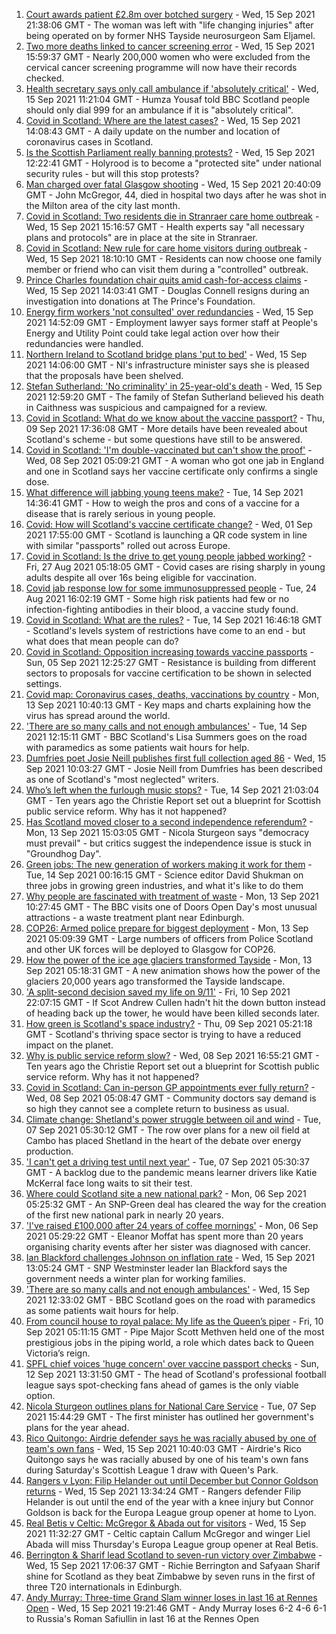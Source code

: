 1. [Court awards patient £2.8m over botched surgery](https://www.bbc.co.uk/news/uk-scotland-58578440?at_medium=RSS&at_campaign=KARANGA) - Wed, 15 Sep 2021 21:38:06 GMT - The woman was left with "life changing injuries" after being operated on by former NHS Tayside neurosurgeon Sam Eljamel.
2. [Two more deaths linked to cancer screening error](https://www.bbc.co.uk/news/uk-scotland-58575450?at_medium=RSS&at_campaign=KARANGA) - Wed, 15 Sep 2021 15:59:37 GMT - Nearly 200,000 women who were excluded from the cervical cancer screening programme will now have their records checked.
3. [Health secretary says only call ambulance if 'absolutely critical'](https://www.bbc.co.uk/news/uk-scotland-58568820?at_medium=RSS&at_campaign=KARANGA) - Wed, 15 Sep 2021 11:21:04 GMT - Humza Yousaf told BBC Scotland people should only dial 999 for an ambulance if it is "absolutely critical".
4. [Covid in Scotland: Where are the latest cases?](https://www.bbc.co.uk/news/uk-scotland-53511877?at_medium=RSS&at_campaign=KARANGA) - Wed, 15 Sep 2021 14:08:43 GMT - A daily update on the number and location of coronavirus cases in Scotland.
5. [Is the Scottish Parliament really banning protests?](https://www.bbc.co.uk/news/uk-scotland-scotland-politics-58570525?at_medium=RSS&at_campaign=KARANGA) - Wed, 15 Sep 2021 12:22:41 GMT - Holyrood is to become a "protected site" under national security rules - but will this stop protests?
6. [Man charged over fatal Glasgow shooting](https://www.bbc.co.uk/news/uk-scotland-glasgow-west-58578157?at_medium=RSS&at_campaign=KARANGA) - Wed, 15 Sep 2021 20:40:09 GMT - John McGregor, 44, died in hospital two days after he was shot in the Milton area of the city last month.
7. [Covid in Scotland: Two residents die in Stranraer care home outbreak](https://www.bbc.co.uk/news/uk-scotland-south-scotland-58570427?at_medium=RSS&at_campaign=KARANGA) - Wed, 15 Sep 2021 15:16:57 GMT - Health experts say "all necessary plans and protocols" are in place at the site in Stranraer.
8. [Covid in Scotland: New rule for care home visitors during outbreak](https://www.bbc.co.uk/news/uk-scotland-58577671?at_medium=RSS&at_campaign=KARANGA) - Wed, 15 Sep 2021 18:10:10 GMT - Residents can now choose one family member or friend who can visit them during a "controlled" outbreak.
9. [Prince Charles foundation chair quits amid cash-for-access claims](https://www.bbc.co.uk/news/uk-58574250?at_medium=RSS&at_campaign=KARANGA) - Wed, 15 Sep 2021 14:03:41 GMT - Douglas Connell resigns during an investigation into donations at The Prince's Foundation.
10. [Energy firm workers 'not consulted' over redundancies](https://www.bbc.co.uk/news/uk-scotland-scotland-business-58568218?at_medium=RSS&at_campaign=KARANGA) - Wed, 15 Sep 2021 14:52:09 GMT - Employment lawyer says former staff at People's Energy and Utility Point could take legal action over how their redundancies were handled.
11. [Northern Ireland to Scotland bridge plans 'put to bed'](https://www.bbc.co.uk/news/uk-northern-ireland-58574878?at_medium=RSS&at_campaign=KARANGA) - Wed, 15 Sep 2021 14:06:00 GMT - NI's infrastructure minister says she is pleased that the proposals have been shelved.
12. [Stefan Sutherland: 'No criminality' in 25-year-old's death](https://www.bbc.co.uk/news/uk-scotland-highlands-islands-58571483?at_medium=RSS&at_campaign=KARANGA) - Wed, 15 Sep 2021 12:59:20 GMT - The family of Stefan Sutherland believed his death in Caithness was suspicious and campaigned for a review.
13. [Covid in Scotland: What do we know about the vaccine passport?](https://www.bbc.co.uk/news/uk-scotland-58422607?at_medium=RSS&at_campaign=KARANGA) - Thu, 09 Sep 2021 17:36:08 GMT - More details have been revealed about Scotland's scheme - but some questions have still to be answered.
14. [Covid in Scotland: 'I'm double-vaccinated but can't show the proof'](https://www.bbc.co.uk/news/uk-scotland-58475922?at_medium=RSS&at_campaign=KARANGA) - Wed, 08 Sep 2021 05:09:21 GMT - A woman who got one jab in England and one in Scotland says her vaccine certificate only confirms a single dose.
15. [What difference will jabbing young teens make?](https://www.bbc.co.uk/news/health-58423152?at_medium=RSS&at_campaign=KARANGA) - Tue, 14 Sep 2021 14:36:41 GMT - How to weigh the pros and cons of a vaccine for a disease that is rarely serious in young people.
16. [Covid: How will Scotland's vaccine certificate change?](https://www.bbc.co.uk/news/uk-scotland-57519070?at_medium=RSS&at_campaign=KARANGA) - Wed, 01 Sep 2021 17:55:00 GMT - Scotland is launching a QR code system in line with similar "passports" rolled out across Europe.
17. [Covid in Scotland: Is the drive to get young people jabbed working?](https://www.bbc.co.uk/news/uk-scotland-58342389?at_medium=RSS&at_campaign=KARANGA) - Fri, 27 Aug 2021 05:18:05 GMT - Covid cases are rising sharply in young adults despite all over 16s being eligible for vaccination.
18. [Covid jab response low for some immunosuppressed people](https://www.bbc.co.uk/news/health-58317261?at_medium=RSS&at_campaign=KARANGA) - Tue, 24 Aug 2021 16:02:19 GMT - Some high risk patients had few or no infection-fighting antibodies in their blood, a vaccine study found.
19. [Covid in Scotland: What are the rules?](https://www.bbc.co.uk/news/uk-scotland-53166816?at_medium=RSS&at_campaign=KARANGA) - Tue, 14 Sep 2021 16:46:18 GMT - Scotland's levels system of restrictions have come to an end - but what does that mean people can do?
20. [Covid in Scotland: Opposition increasing towards vaccine passports](https://www.bbc.co.uk/news/uk-scotland-scotland-politics-58453551?at_medium=RSS&at_campaign=KARANGA) - Sun, 05 Sep 2021 12:25:27 GMT - Resistance is building from different sectors to proposals for vaccine certification to be shown in selected settings.
21. [Covid map: Coronavirus cases, deaths, vaccinations by country](https://www.bbc.co.uk/news/world-51235105?at_medium=RSS&at_campaign=KARANGA) - Mon, 13 Sep 2021 10:40:13 GMT - Key maps and charts explaining how the virus has spread around the world.
22. ['There are so many calls and not enough ambulances'](https://www.bbc.co.uk/news/uk-scotland-58547288?at_medium=RSS&at_campaign=KARANGA) - Tue, 14 Sep 2021 12:15:11 GMT - BBC Scotland's Lisa Summers goes on the road with paramedics as some patients wait hours for help.
23. [Dumfries poet Josie Neill publishes first full collection aged 86](https://www.bbc.co.uk/news/uk-scotland-south-scotland-58570423?at_medium=RSS&at_campaign=KARANGA) - Wed, 15 Sep 2021 10:03:27 GMT - Josie Neill from Dumfries has been described as one of Scotland's "most neglected" writers.
24. [Who’s left when the furlough music stops?](https://www.bbc.co.uk/news/uk-scotland-58566334?at_medium=RSS&at_campaign=KARANGA) - Tue, 14 Sep 2021 21:03:04 GMT - Ten years ago the Christie Report set out a blueprint for Scottish public service reform. Why has it not happened?
25. [Has Scotland moved closer to a second independence referendum?](https://www.bbc.co.uk/news/uk-scotland-scotland-politics-58543558?at_medium=RSS&at_campaign=KARANGA) - Mon, 13 Sep 2021 15:03:05 GMT - Nicola Sturgeon says "democracy must prevail" - but critics suggest the independence issue is stuck in "Groundhog Day".
26. [Green jobs: The new generation of workers making it work for them](https://www.bbc.co.uk/news/science-environment-58549135?at_medium=RSS&at_campaign=KARANGA) - Tue, 14 Sep 2021 00:16:15 GMT - Science editor David Shukman on three jobs in growing green industries, and what it's like to do them
27. [Why people are fascinated with treatment of waste](https://www.bbc.co.uk/news/uk-scotland-58539614?at_medium=RSS&at_campaign=KARANGA) - Mon, 13 Sep 2021 10:27:45 GMT - The BBC visits one of Doors Open Day's most unusual attractions - a waste treatment plant near Edinburgh.
28. [COP26: Armed police prepare for biggest deployment](https://www.bbc.co.uk/news/uk-scotland-58515311?at_medium=RSS&at_campaign=KARANGA) - Mon, 13 Sep 2021 05:09:39 GMT - Large numbers of officers from Police Scotland and other UK forces will be deployed to Glasgow for COP26.
29. [How the power of the ice age glaciers transformed Tayside](https://www.bbc.co.uk/news/uk-scotland-tayside-central-58514896?at_medium=RSS&at_campaign=KARANGA) - Mon, 13 Sep 2021 05:18:31 GMT - A new animation shows how the power of the glaciers 20,000 years ago transformed the Tayside landscape.
30. ['A split-second decision saved my life on 9/11'](https://www.bbc.co.uk/news/uk-scotland-glasgow-west-58515271?at_medium=RSS&at_campaign=KARANGA) - Fri, 10 Sep 2021 22:07:15 GMT - If Scot Andrew Cullen hadn't hit the down button instead of heading back up the tower, he would have been killed seconds later.
31. [How green is Scotland's space industry?](https://www.bbc.co.uk/news/uk-scotland-highlands-islands-58190702?at_medium=RSS&at_campaign=KARANGA) - Thu, 09 Sep 2021 05:21:18 GMT - Scotland's thriving space sector is trying to have a reduced impact on the planet.
32. [Why is public service reform slow?](https://www.bbc.co.uk/news/uk-scotland-58490102?at_medium=RSS&at_campaign=KARANGA) - Wed, 08 Sep 2021 16:55:21 GMT - Ten years ago the Christie Report set out a blueprint for Scottish public service reform. Why has it not happened?
33. [Covid in Scotland: Can in-person GP appointments ever fully return?](https://www.bbc.co.uk/news/uk-scotland-58481878?at_medium=RSS&at_campaign=KARANGA) - Wed, 08 Sep 2021 05:08:47 GMT - Community doctors say demand is so high they cannot see a complete return to business as usual.
34. [Climate change: Shetland's power struggle between oil and wind](https://www.bbc.co.uk/news/uk-scotland-58464439?at_medium=RSS&at_campaign=KARANGA) - Tue, 07 Sep 2021 05:30:12 GMT - The row over plans for a new oil field at Cambo has placed Shetland in the heart of the debate over energy production.
35. ['I can't get a driving test until next year'](https://www.bbc.co.uk/news/uk-scotland-58435040?at_medium=RSS&at_campaign=KARANGA) - Tue, 07 Sep 2021 05:30:37 GMT - A backlog due to the pandemic means learner drivers like Katie McKerral face long waits to sit their test.
36. [Where could Scotland site a new national park?](https://www.bbc.co.uk/news/uk-scotland-south-scotland-58400051?at_medium=RSS&at_campaign=KARANGA) - Mon, 06 Sep 2021 05:25:32 GMT - An SNP-Green deal has cleared the way for the creation of the first new national park in nearly 20 years.
37. ['I've raised £100,000 after 24 years of coffee mornings'](https://www.bbc.co.uk/news/uk-scotland-south-scotland-58383506?at_medium=RSS&at_campaign=KARANGA) - Mon, 06 Sep 2021 05:29:22 GMT - Eleanor Moffat has spent more than 20 years organising charity events after her sister was diagnosed with cancer.
38. [Ian Blackford challenges Johnson on inflation rate](https://www.bbc.co.uk/news/uk-politics-58570946?at_medium=RSS&at_campaign=KARANGA) - Wed, 15 Sep 2021 13:05:24 GMT - SNP Westminster leader Ian Blackford says the government needs a winter plan for working families.
39. ['There are so many calls and not enough ambulances'](https://www.bbc.co.uk/news/uk-scotland-58573795?at_medium=RSS&at_campaign=KARANGA) - Wed, 15 Sep 2021 12:33:02 GMT - BBC Scotland goes on the road with paramedics as some patients wait hours for help.
40. [From council house to royal palace: My life as the Queen’s piper](https://www.bbc.co.uk/news/uk-scotland-58476253?at_medium=RSS&at_campaign=KARANGA) - Fri, 10 Sep 2021 05:11:15 GMT - Pipe Major Scott Methven held one of the most prestigious jobs in the piping world, a role which dates back to Queen Victoria’s reign.
41. [SPFL chief voices 'huge concern' over vaccine passport checks](https://www.bbc.co.uk/news/uk-scotland-58537877?at_medium=RSS&at_campaign=KARANGA) - Sun, 12 Sep 2021 13:31:50 GMT - The head of Scotland's professional football league says spot-checking fans ahead of games is the only viable option.
42. [Nicola Sturgeon outlines plans for National Care Service](https://www.bbc.co.uk/news/uk-scotland-58480750?at_medium=RSS&at_campaign=KARANGA) - Tue, 07 Sep 2021 15:44:29 GMT - The first minister has outlined her government's plans for the year ahead.
43. [Rico Quitongo: Airdrie defender says he was racially abused by one of team's own fans](https://www.bbc.co.uk/sport/football/58568890?at_medium=RSS&at_campaign=KARANGA) - Wed, 15 Sep 2021 10:40:03 GMT - Airdrie's Rico Quitongo says he was racially abused by one of his team's own fans during Saturday's Scottish League 1 draw with Queen's Park.
44. [Rangers v Lyon: Filip Helander out until December but Connor Goldson returns](https://www.bbc.co.uk/sport/football/58493153?at_medium=RSS&at_campaign=KARANGA) - Wed, 15 Sep 2021 13:34:24 GMT - Rangers defender Filip Helander is out until the end of the year with a knee injury but Connor Goldson is back for the Europa League group opener at home to Lyon.
45. [Real Betis v Celtic: McGregor & Abada out for visitors](https://www.bbc.co.uk/sport/football/58493146?at_medium=RSS&at_campaign=KARANGA) - Wed, 15 Sep 2021 11:32:27 GMT - Celtic captain Callum McGregor and winger Liel Abada will miss Thursday's Europa League group opener at Real Betis.
46. [Berrington & Sharif lead Scotland to seven-run victory over Zimbabwe](https://www.bbc.co.uk/sport/cricket/58576056?at_medium=RSS&at_campaign=KARANGA) - Wed, 15 Sep 2021 17:06:37 GMT - Richie Berrington and Safyaan Sharif shine for Scotland as they beat Zimbabwe by seven runs in the first of three T20 internationals in Edinburgh.
47. [Andy Murray: Three-time Grand Slam winner loses in last 16 at Rennes Open](https://www.bbc.co.uk/sport/tennis/58575319?at_medium=RSS&at_campaign=KARANGA) - Wed, 15 Sep 2021 19:21:46 GMT - Andy Murray loses 6-2 4-6 6-1 to Russia's Roman Safiullin in last 16 at the Rennes Open
